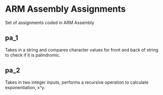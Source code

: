 # ARM Assembly Assignments
Set of assignments coded in ARM Assembly

## pa_1
Takes in a string and compares character values for front and back of string to check if it is palindromic.

## pa_2
Takes in two integer inputs, performs a recursive operation to calculate exponentiation, x^y.
